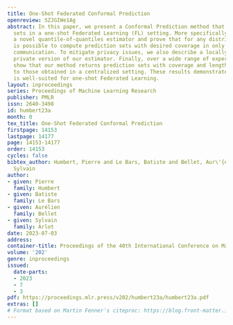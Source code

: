 ```yaml
---
title: One-Shot Federated Conformal Prediction
openreview: SZJGIWe1Ag
abstract: In this paper, we present a Conformal Prediction method that computes prediction
  sets in a one-shot Federated Learning (FL) setting. More specifically, we introduce
  a novel quantile-of-quantiles estimator and prove that for any distribution, it
  is possible to compute prediction sets with desired coverage in only one round of
  communication. To mitigate privacy issues, we also describe a locally differentially
  private version of our estimator. Finally, over a wide range of experiments, we
  show that our method returns prediction sets with coverage and length very similar
  to those obtained in a centralized setting. These results demonstrate that our method
  is well-suited for one-shot Federated Learning.
layout: inproceedings
series: Proceedings of Machine Learning Research
publisher: PMLR
issn: 2640-3498
id: humbert23a
month: 0
tex_title: One-Shot Federated Conformal Prediction
firstpage: 14153
lastpage: 14177
page: 14153-14177
order: 14153
cycles: false
bibtex_author: Humbert, Pierre and Le Bars, Batiste and Bellet, Aur\'{e}lien and Arlot,
  Sylvain
author:
- given: Pierre
  family: Humbert
- given: Batiste
  family: Le Bars
- given: Aurélien
  family: Bellet
- given: Sylvain
  family: Arlot
date: 2023-07-03
address: 
container-title: Proceedings of the 40th International Conference on Machine Learning
volume: '202'
genre: inproceedings
issued:
  date-parts:
  - 2023
  - 7
  - 3
pdf: https://proceedings.mlr.press/v202/humbert23a/humbert23a.pdf
extras: []
# Format based on Martin Fenner's citeproc: https://blog.front-matter.io/posts/citeproc-yaml-for-bibliographies/
---
```

